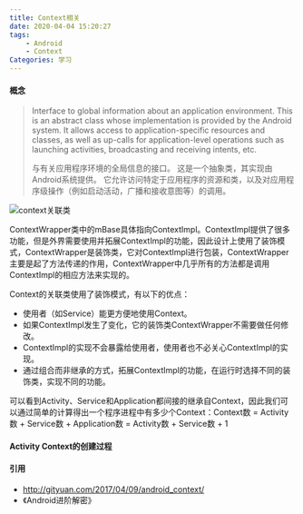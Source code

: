 ```yaml
---
title: Context相关
date: 2020-04-04 15:20:27
tags: 
	- Android
	- Context
Categories: 学习
---
```


#### 概念

> Interface to global information about an application environment.  This is an abstract class whose implementation is provided by the Android system.  It allows access to application-specific resources and classes, as well as up-calls for application-level operations such as launching activities,  broadcasting and receiving intents, etc.
>
> 与有关应用程序环境的全局信息的接口。 这是一个抽象类，其实现由Android系统提供。 它允许访问特定于应用程序的资源和类，以及对应用程序级操作（例如启动活动，广播和接收意图等）的调用。

<!--more-->

![context关联类](https://i.loli.net/2020/04/04/umbThWireoCa9qA.jpg)

ContextWrapper类中的mBase具体指向ContextImpl。ContextImpl提供了很多功能，但是外界需要使用并拓展ContextImpl的功能，因此设计上使用了装饰模式，ContextWrapper是装饰类，它对ContextImpl进行包装，ContextWrapper主要是起了方法传递的作用，ContextWrapper中几乎所有的方法都是调用ContextImpl的相应方法来实现的。

Context的关联类使用了装饰模式，有以下的优点：

+ 使用者（如Service）能更方便地使用Context。
+ 如果ContextImpl发生了变化，它的装饰类ContextWrapper不需要做任何修改。
+ ContextImpl的实现不会暴露给使用者，使用者也不必关心ContextImpl的实现。
+ 通过组合而非继承的方式，拓展ContextImpl的功能，在运行时选择不同的装饰类，实现不同的功能。

可以看到Activity、Service和Application都间接的继承自Context，因此我们可以通过简单的计算得出一个程序进程中有多少个Context：Context数 = Activity数 + Service数 + Application数 = Activity数 + Service数 + 1

#### Activity Context的创建过程



#### 引用

+ http://gityuan.com/2017/04/09/android_context/
+ 《Android进阶解密》




